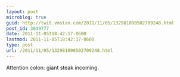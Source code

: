 ```yaml
---
layout: post
microblog: true
guid: http://twit.vmstan.com/2011/11/05/132981090502709248.html
post_id: 3039777
date: 2011-11-05T18:42:17-0600
lastmod: 2011-11-05T18:42:17-0600
type: post
url: /2011/11/05/132981090502709248.html
---
```

Attention colon: giant steak incoming.
